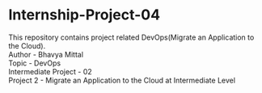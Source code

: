 # Internship-Project-04
This repository contains project related DevOps(Migrate an Application to the Cloud).
<br>
Author - Bhavya Mittal
<br>
Topic - DevOps
<br>
Intermediate Project - 02
<br>
Project 2 - Migrate an Application to the Cloud at Intermediate Level 

